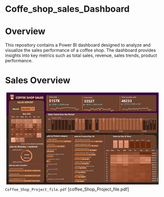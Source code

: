 # Coffe_shop_sales_Dashboard

# Overview
This repository contains a Power BI dashboard designed to analyze and visualize the sales performance of a coffee shop. The dashboard provides insights into key metrics such as total sales, revenue, sales trends, product performance.

# Sales Overview
![dashboard_snapshor](DashBoard_snapshot.png)
`Coffee_Shop_Project_file.pdf`
[coffee_Shop_Project_file.pdf]


